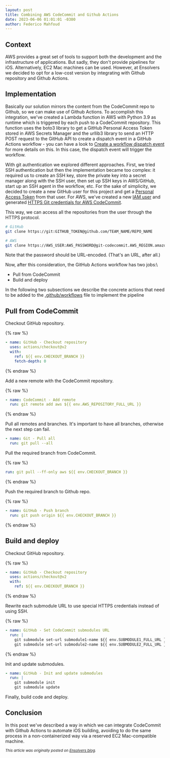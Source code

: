```yaml
---
layout: post
title: Combining AWS CodeCommit and Github Actions
date: 2023-06-06 01:01:01 -0300
author: Federico Mahfoud
---
```


## Context

AWS provides a great set of tools to support both the development and the infrastructure of applications. But sadly, they don't provide pipelines for iOS. Alternatively, EC2 Mac machines can be used. However, at Ensolvers we decided to opt for a low-cost version by integrating with Github repository and Github Actions.

## Implementation

Basically our solution mirrors the content from the CodeCommit repo to Github, so we can make use of Github Actions. To accomplish this integration, we've created a Lambda function in AWS with Python 3.9 as runtime which is triggered by each push to a CodeCommit repository. This function uses the boto3 library to get a GitHub Personal Access Token stored in AWS Secrets Manager and the urllib3 library to send an HTTP POST request to the GitHub API to create a dispatch event in a GitHub Actions workflow - you can have a look to [Create a workflow dispatch event](https://docs.github.com/en/rest/actions/workflows?apiVersion=2022-11-28#create-a-workflow-dispatch-event) for more details on this. In this case, the dispatch event will trigger the workflow.

With git authentication we explored different approaches. First, we tried SSH authentication but then the implementation became too complex: it required us to create an SSH key, store the private key into a secret manager along with the SSH user, then set up SSH keys in AWS/GitHub, start up an SSH agent in the workflow, etc. For the sake of simplicity, we decided to create a new GitHub user for this project and get a [Personal Access Token](https://docs.github.com/en/authentication/keeping-your-account-and-data-secure/creating-a-personal-access-token) from that user. For AWS, we've created a new [IAM user](https://docs.aws.amazon.com/IAM/latest/UserGuide/id_users.html) and generated [HTTPS Git credentials for AWS CodeCommit](https://docs.aws.amazon.com/codecommit/latest/userguide/setting-up-gc.html).

This way, we can access all the repositories from the user through the HTTPS protocol.

```sh
# GitHub
git clone https://git:GITHUB_TOKEN@github.com/TEAM_NAME/REPO_NAME

# AWS
git clone https://AWS_USER:AWS_PASSWORD@git-codecommit.AWS_REGION.amazonaws.com/v1/repos/REPO_NAME
```

Note that the password should be URL-encoded. (That's an URL, after all.)

Now, after this consideration, the GitHub Actions workflow has two jobs:\
- Pull from CodeCommit
- Build and deploy

In the following two subsections we describe the concrete actions that need to be added to the [.github/workflows](https://docs.github.com/en/actions/using-workflows/workflow-syntax-for-github-actions) file to implement the pipeline

## Pull from CodeCommit

Checkout GitHub repository.

{% raw %}
```yml
- name: GitHub - Checkout repository
  uses: actions/checkout@v2
  with:
    ref: ${{ env.CHECKOUT_BRANCH }}
    fetch-depth: 0
```
{% endraw %}

Add a new remote with the CodeCommit repository.

{% raw %}
```yml
- name: CodeCommit - Add remote
  run: git remote add aws ${{ env.AWS_REPOSITORY_FULL_URL }}
```
{% endraw %}

Pull all remotes and branches. It's important to have all branches, otherwise the next step can fail.

```yml
- name: Git - Pull all
  run: git pull --all
```

Pull the required branch from CodeCommit.

{% raw %}
```yml
run: git pull --ff-only aws ${{ env.CHECKOUT_BRANCH }}
```
{% endraw %}

Push the required branch to Github repo.

{% raw %}
```yml
- name: GitHub - Push branch
  run: git push origin ${{ env.CHECKOUT_BRANCH }}
```
{% endraw %}

## Build and deploy

Checkout GitHub repository.

{% raw %}
```yml
- name: GitHub - Checkout repository
  uses: actions/checkout@v2
  with:
    ref: ${{ env.CHECKOUT_BRANCH }}
```
{% endraw %}

Rewrite each submodule URL to use special HTTPS credentials instead of using SSH.

{% raw %}
```yml
- name: GitHub - Set CodeCommit submodules URL
  run: |
    git submodule set-url submodule1-name ${{ env.SUBMODULE1_FULL_URL }}
    git submodule set-url submodule2-name ${{ env.SUBMODULE2_FULL_URL }}
```
{% endraw %}

Init and update submodules.

```yml
- name: GitHub - Init and update submodules
  run: |
    git submodule init
    git submodule update
```

Finally, build code and deploy.

## Conclusion

In this post we've described a way in which we can integrate CodeCommit with Github Actions to automate iOS building, avoiding to do the same process in a non-containerized way via a reserved EC2 Mac-compatible machine.

<small>*This article was originally posted on [Ensolvers blog](https://www.ensolvers.com/post/combining-aws-codecommit-and-github-actions).*</small>
